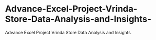 # Advance-Excel-Project-Vrinda-Store-Data-Analysis-and-Insights-
Advance Excel Project Vrinda Store Data  Analysis and Insights

